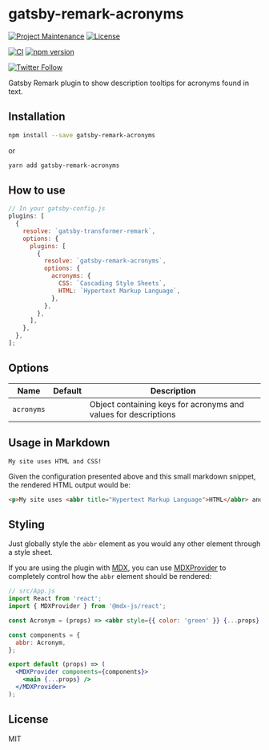 # gatsby-remark-acronyms

[![Project Maintenance](https://img.shields.io/maintenance/yes/2020.svg)](https://github.com/pedrolamas/gatsby-remark-acronyms 'GitHub Repository')
[![License](https://img.shields.io/github/license/pedrolamas/gatsby-remark-acronyms.svg)](https://github.com/pedrolamas/gatsby-remark-acronyms/blob/master/LICENSE 'License')

[![CI](https://github.com/pedrolamas/gatsby-remark-acronyms/workflows/CI/badge.svg)](https://github.com/pedrolamas/gatsby-remark-acronyms/actions 'Build Status')
[![npm version](https://img.shields.io/npm/v/gatsby-remark-acronyms)](https://www.npmjs.com/package/gatsby-remark-acronyms 'NPM package')

[![Twitter Follow](https://img.shields.io/twitter/follow/pedrolamas?style=social)](https://twitter.com/pedrolamas '@pedrolamas')

Gatsby Remark plugin to show description tooltips for acronyms found in text.

## Installation

```sh
npm install --save gatsby-remark-acronyms
```

or

```sh
yarn add gatsby-remark-acronyms
```

## How to use

```js
// In your gatsby-config.js
plugins: [
  {
    resolve: `gatsby-transformer-remark`,
    options: {
      plugins: [
        {
          resolve: `gatsby-remark-acronyms`,
          options: {
            acronyms: {
              CSS: `Cascading Style Sheets`,
              HTML: `Hypertext Markup Language`,
            },
          },
        },
      ],
    },
  },
];
```

## Options

| Name       | Default | Description                                                     |
| ---------- | ------- | --------------------------------------------------------------- |
| `acronyms` |         | Object containing keys for acronyms and values for descriptions |

## Usage in Markdown

```text
My site uses HTML and CSS!
```

Given the configuration presented above and this small markdown snippet, the rendered HTML output would be:

```html
<p>My site uses <abbr title="Hypertext Markup Language">HTML</abbr> and <abbr title="Cascading Style Sheets">CSS</abbr>!</p>
```

## Styling

Just globally style the `abbr` element as you would any other element through a style sheet.

If you are using the plugin with [MDX](https://mdxjs.com/), you can use [MDXProvider](https://mdxjs.com/getting-started#mdxprovider) to completely control how the `abbr` element should be rendered:

```jsx
// src/App.js
import React from 'react';
import { MDXProvider } from '@mdx-js/react';

const Acronym = (props) => <abbr style={{ color: 'green' }} {...props} />;

const components = {
  abbr: Acronym,
};

export default (props) => (
  <MDXProvider components={components}>
    <main {...props} />
  </MDXProvider>
);
```

## License

MIT
